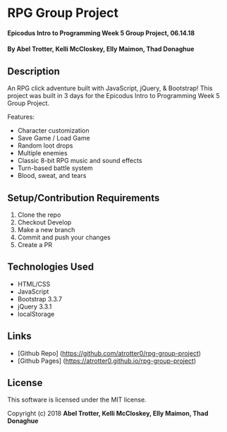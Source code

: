 # RPG Group Project

#### Epicodus Intro to Programming Week 5 Group Project, 06.14.18

#### By Abel Trotter, Kelli McCloskey, Elly Maimon, Thad Donaghue

## Description

An RPG click adventure built with JavaScript, jQuery, & Bootstrap! This project was built in 3 days for the Epicodus Intro to Programming Week 5 Group Project.

Features:
* Character customization
* Save Game / Load Game
* Random loot drops
* Multiple enemies
* Classic 8-bit RPG music and sound effects
* Turn-based battle system
* Blood, sweat, and tears

## Setup/Contribution Requirements

1. Clone the repo
1. Checkout Develop
1. Make a new branch
1. Commit and push your changes
1. Create a PR

## Technologies Used

* HTML/CSS
* JavaScript
* Bootstrap 3.3.7
* jQuery 3.3.1
* localStorage

## Links

* [Github Repo] (https://github.com/atrotter0/rpg-group-project)
* [Github Pages] (https://atrotter0.github.io/rpg-group-project)

## License

This software is licensed under the MIT license.

Copyright (c) 2018 **Abel Trotter, Kelli McCloskey, Elly Maimon, Thad Donaghue**